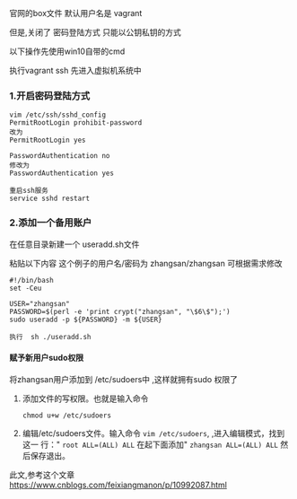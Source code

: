 官网的box文件   默认用户名是 vagrant

但是,关闭了 密码登陆方式  只能以公钥私钥的方式

以下操作先使用win10自带的cmd  

执行vagrant ssh 先进入虚拟机系统中



### 1.开启密码登陆方式

```
vim /etc/ssh/sshd_config
PermitRootLogin prohibit-password
改为
PermitRootLogin yes

PasswordAuthentication no
修改为
PasswordAuthentication yes

重启ssh服务
service sshd restart
```



### 2.添加一个备用账户

在任意目录新建一个 useradd.sh文件

粘贴以下内容    这个例子的用户名/密码为 zhangsan/zhangsan   可根据需求修改

```
#!/bin/bash
set -Ceu

USER="zhangsan"
PASSWORD=$(perl -e 'print crypt("zhangsan", "\$6\$");')
sudo useradd -p ${PASSWORD} -m ${USER}
```

```
执行  sh ./useradd.sh
```

#### 赋予新用户sudo权限



将zhangsan用户添加到 /etc/sudoers中 ,这样就拥有sudo 权限了

1. 添加文件的写权限。也就是输入命令

   ``` chmod u+w /etc/sudoers ```

   

   

2. 编辑/etc/sudoers文件。输入命令
``` vim /etc/sudoers ```,
,进入编辑模式，找到这一 行："
``` root ALL=(ALL) ALL ```
在起下面添加"
``` zhangsan ALL=(ALL) ALL ```
然后保存退出。


此文,参考这个文章
https://www.cnblogs.com/feixiangmanon/p/10992087.html
